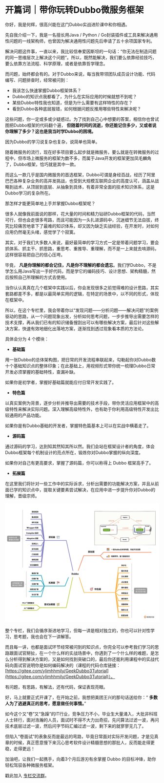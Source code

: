 # 开篇词｜带你玩转Dubbo微服务框架
你好，我是何辉，很高兴能在这门Dubbo实战进阶课中和你相遇。

先自我介绍一下，我是一名擅长用Java / Python / Go封装插件或工具来解决通用性问题的一线架构师，也曾因为解决通用性问题先后申请了五十余项国家专利。

解决问题这件事，一直以来，我比较信奉爱因斯坦的一句话：“你无法在制造问题的同一思维层次上解决这个问题”。所以，既然能解决，我们要么依靠经验技巧，要么依靠方法流程、科学原理，或者是依靠哲学理念。

而问题，始终都会有的。对于Dubbo来说，每当我带领团队成员设计功能、代码编写、问题排查时，经常被问到：

- 我该怎么快速掌握Dubbo框架体系？
- Dubbo的知识点我都看了，为什么在实际应用的时候就想不到呢？
- 某些Dubbo特性我也知道，但是为什么需要有这样特性的存在？
- 看到Dubbo各种底层报错，如何根据问题反推用哪些特性来解决呢？

这些问题，你一定或多或少疑惑过。为了找到自己心中想要的答案，相信你也曾试图把Dubbo框架的代码翻个遍， **但随着时间的流逝，你还能记住多少，又或者说你理解了多少？这也是我当时学Dubbo的困境。**

因为Dubbo的学习说复杂也复杂，说简单也简单。

随着微服务的流行，现在好多项目要么起步就是微服务，要么就是在转微服务的过程中，但市场上微服务的框架为数不多，而属于Java开发的框架更加凤毛麟角了，Dubbo框架，恰巧就是其中一款。

而这么一款几乎是国内微服务的首选框架，Dubbo可谓是身经百战，经历了阿里巴巴各种复杂业务的高并发挑战，也受到大规模互联网企业的高度认可，涵盖从战略到战术、从顶层到底层、从抽象到具体，有着非常全面的技术知识体系，这是Dubbo学习的复杂所在。

那怎样才能更简单地上手并掌握Dubbo框架呢？

很多人就像我前面说的那样，花大量的时间和精力钻研Dubbo框架的代码，当然可行，但也会走很多弯路，而且可能因为一头扎进源码中，沉迷细节无法自拔，终究比较痛苦地拿下了最难的知识体系，却又因为缺乏实战经验，在开发时，对如何应用仍然毫无头绪，感觉学了个寂寞。

其实，对于我们大多数人来说，最好最简单的学习方式一定是带着问题学习，要会抓体系、抓主干、抓思路，重思考、重推导、重理解，而不是一上来就去啃源码，这样很容易把自己的信心压垮。

毕竟， **凡是你理解的都会记住，凡是你不理解的都会遗忘**。我们学Dubbo，不是学怎么用Java写出一手好代码，而是学它的编码技巧、设计思想、架构精髓，然后按照自己所理解的方式去使用。

当你认认真真在几个框架中实践以后，你会发现很多之前觉得难的设计思路，其实套路都差不多，都是以最简单实用的逻辑，在特定的场景中，以不同的形式，体现在框架中。

所以，在这个专栏里，我会带着你以“发现问题——分析问题——解决问题”的案例驱动的思路，从一个问题现象出发，分析如何思考问题，一步步推导出需要怎样的技术支撑，再从我们已有的知识储备搜刮出可以有哪些解决方案，最后针对这些解决方案，快速有效地细化出落地方案，逐渐找到透过现象看本质的方法论。

具体会分为 4 个模块：

- **基础篇**

用一张Dubbo的总体架构图，把日常的开发流程串联起来，勾勒起你对Dubbo数十个基础知识点的整体印象；在此基础上，用视频形式带你统一梳理Dubbo日常开发必须掌握的基础特性，查漏补缺。

如果你是初学者，掌握好基础篇就能应付日常开发实践了。

- **特色篇**

以真实案例为背景，逐步分析并推导出需要的技术手段，带你灵活应用框架中的高级特性来解决实际问题。深入理解高级特性外，也有助于你利用高级特性开发出比较通用的产品功能。

如果你是有Dubbo基础的开发者，掌握特色篇基本上可以在实战中横着走了。

- **源码篇**

通过源码的学习，达到知其然知其所以然。我们会站在框架设计者的角度，体会Dubbo框架每个机制设计的亮点所在，锻炼你对Dubbo掌握的纵向深度。

如果你对自己有更高要求，掌握了源码篇，你可以称得上 Dubbo 框架高手了。

- **拓展篇**

在这里我们将针对一些工作中的实际诉求，分析出需要的功能解决方案，并且从前面已学的知识点中，提取关键要素尝试解决，在应用中进一步提升你对Dubbo的理解，晋级宗师。

![图片](%E5%BC%80%E7%AF%87%E8%AF%8D%EF%BD%9C%E5%B8%A6%E4%BD%A0%E7%8E%A9%E8%BD%ACDubbo%E5%BE%AE%E6%9C%8D%E5%8A%A1%E6%A1%86%E6%9E%B6.resource/5961cae218a07c07510715a43c862310.jpg)

整个专栏，我们会循序渐进地学习，但每一讲是相对独立的，你也可以针对性学习，思考题，我也会在下一讲解答。

而且每一讲，也都是面试环节经常被问到的知识点，你完全可以参考我们学习的思路跟面试官掰扯，在一个什么样的实战场景中，你遇到了一个什么样的难题，是怎么分析得到解决方案的，又是如何找到突破口的，最后你还能利用课程中的实战代码向面试官说明你是如何编码解决的（课程的代码仓库链接： [https://gitee.com/ylimhhmily/GeekDubbo3Tutorial](https://gitee.com/ylimhhmily/GeekDubbo3Tutorial)）。

有问题，有思路，有解法，还有代码，保证表现亮眼。

好，马上就要正式开课了，在开始之前，我想把美团王兴的那句话送给你：“ **多数人为了逃避真正的思考，愿意做任何事情。**”

如今这个又“卷”又“急躁”的IT行业，竞争压力不小，毕业生大量涌入，大批非科班人士转行，面对浩瀚的人员，面试时不得不大力出奇招，先问算法过滤一波，再问技术底层过滤一波，然后问字节码汇编过滤一波，剩下来的就寥寥无几了。

但陷入“卷面试”的表象反而是最远的弯路，毕竟日常面对实际开发问题，才是见真章的时候，真正愿意慢下来沉心思考软件设计精髓思想的那批人，反而能走得更稳，走得更远！

加油吧，让我们一起携手，向着3个月后游刃有余掌握 Dubbo 的目标冲锋，助你轻松驾驭各种微服务框架。

戳此加入 [专栏交流群](http://jinshuju.net/f/qZtw6l)。